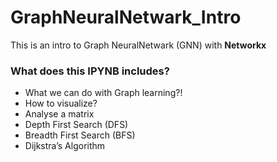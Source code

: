 # GraphNeuralNetwark_Intro
This is an intro to Graph NeuralNetwark (GNN) with **Networkx**

### What does this IPYNB includes?
* What we can do with Graph learning?! 
* How to visualize?
* Analyse a matrix 
* Depth First Search (DFS)
* Breadth First Search (BFS)
* Dijkstra’s Algorithm

